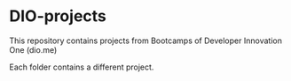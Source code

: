 # DIO-projects
This repository contains projects from Bootcamps of Developer Innovation One (dio.me)

Each folder contains a different project.
